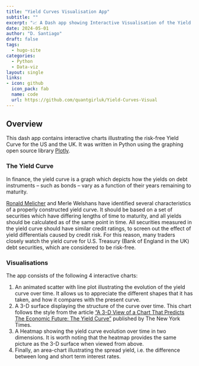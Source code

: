 ```yaml
---
title: "Yield Curves Visualisation App"
subtitle: ""
excerpt: "📈 A Dash app showing Interactive Visualisation of the Yield Curve UK and US."
date: 2024-05-01
author: "D. Santiago"
draft: false
tags:
  - hugo-site
categories:
  - Python
  - Data-viz
layout: single
links:
- icon: github
  icon_pack: fab
  name: code
  url: https://github.com/quantgirluk/Yield-Curves-Visual
---
```


<!-- ![Formspree Logo](formspree-logo.png) -->

<!-- ## [Formspree](https://formspree.io) makes it easy to receive submissions from HTML forms on your static website. -->

<!-- --- -->

## Overview

This dash app contains interactive charts illustrating the risk-free Yield Curve for the US and the UK. It was written in Python using the graphing open source library [Plotly](https://plotly.com/python/).

### The Yield Curve

In finance, the yield curve is a graph which depicts how the yields on debt instruments – such as bonds – vary as a function of their years remaining to maturity.

[Ronald Melicher](https://www.colorado.edu/business/leeds-directory/faculty/ronald-melicher) and Merle Welshans have identified several characteristics of a properly constructed yield curve. It should be based on a set of securities which have differing lengths of time to maturity, and all yields should be calculated as of the same point in time. All securities measured in the yield curve should have similar credit ratings, to screen out the effect of yield differentials caused by credit risk. For this reason, many traders closely watch the yield curve for U.S. Treasury (Bank of England in the UK) debt securities, which are considered to be risk-free.

### Visualisations
The app consists of the following 4 interactive charts:

1. An animated scatter with line plot illustrating the evolution of the yield curve over time. It allows us to appreciate the different shapes that it has taken, and how it compares with the present curve.
2. A 3-D surface displaying the structure of the curve over time. This chart follows the style from the article [“A 3-D View of a Chart That Predicts The Economic Future: The Yield Curve”](https://www.nytimes.com/interactive/2015/03/19/upshot/3d-yield-curve-economic-growth.html) published by The New York Times.
3. A Heatmap showing the yield curve evolution over time in two dimensions. It is worth noting that the heatmap provides the same picture as the 3-D surface when viewed from above.
4. Finally, an area-chart illustrating the spread yield, i.e. the difference between long and short term interest rates.
